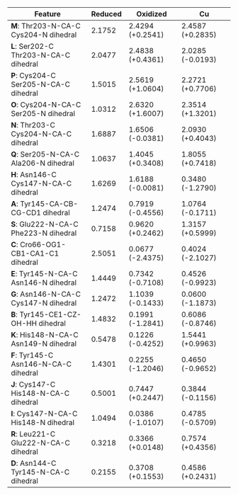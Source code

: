 | Feature | Reduced | Oxidized | Cu |
|---|---|---|---|
| **M**: Thr203-N-CA-C Cys204-N dihedral | 2.1752 | 2.4294 (+0.2541) | 2.4587 (+0.2835) |
| **L**: Ser202-C Thr203-N-CA-C dihedral | 2.0477 | 2.4838 (+0.4361) | 2.0285 (-0.0193) |
| **P**: Cys204-C Ser205-N-CA-C dihedral | 1.5015 | 2.5619 (+1.0604) | 2.2721 (+0.7706) |
| **O**: Cys204-N-CA-C Ser205-N dihedral | 1.0312 | 2.6320 (+1.6007) | 2.3514 (+1.3201) |
| **N**: Thr203-C Cys204-N-CA-C dihedral | 1.6887 | 1.6506 (-0.0381) | 2.0930 (+0.4043) |
| **Q**: Ser205-N-CA-C Ala206-N dihedral | 1.0637 | 1.4045 (+0.3408) | 1.8055 (+0.7418) |
| **H**: Asn146-C Cys147-N-CA-C dihedral | 1.6269 | 1.6188 (-0.0081) | 0.3480 (-1.2790) |
| **A**: Tyr145-CA-CB-CG-CD1 dihedral | 1.2474 | 0.7919 (-0.4556) | 1.0764 (-0.1711) |
| **S**: Glu222-N-CA-C Phe223-N dihedral | 0.7158 | 0.9620 (+0.2462) | 1.3157 (+0.5999) |
| **C**: Cro66-OG1-CB1-CA1-C1 dihedral | 2.5051 | 0.0677 (-2.4375) | 0.4024 (-2.1027) |
| **E**: Tyr145-N-CA-C Asn146-N dihedral | 1.4449 | 0.7342 (-0.7108) | 0.4526 (-0.9923) |
| **G**: Asn146-N-CA-C Cys147-N dihedral | 1.2472 | 1.1039 (-0.1433) | 0.0600 (-1.1873) |
| **B**: Tyr145-CE1-CZ-OH-HH dihedral | 1.4832 | 0.1991 (-1.2841) | 0.6086 (-0.8746) |
| **K**: His148-N-CA-C Asn149-N dihedral | 0.5478 | 0.1226 (-0.4252) | 1.5441 (+0.9963) |
| **F**: Tyr145-C Asn146-N-CA-C dihedral | 1.4301 | 0.2255 (-1.2046) | 0.4650 (-0.9652) |
| **J**: Cys147-C His148-N-CA-C dihedral | 0.5001 | 0.7447 (+0.2447) | 0.3844 (-0.1156) |
| **I**: Cys147-N-CA-C His148-N dihedral | 1.0494 | 0.0386 (-1.0107) | 0.4785 (-0.5709) |
| **R**: Leu221-C Glu222-N-CA-C dihedral | 0.3218 | 0.3366 (+0.0148) | 0.7574 (+0.4356) |
| **D**: Asn144-C Tyr145-N-CA-C dihedral | 0.2155 | 0.3708 (+0.1553) | 0.4586 (+0.2431) |

